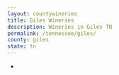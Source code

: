 ```yaml
---
layout: countywineries
title: Giles Wineries
description: Wineries in Giles TN
permalink: /tennessee/giles/
county: giles
state: tn
---
```

-
